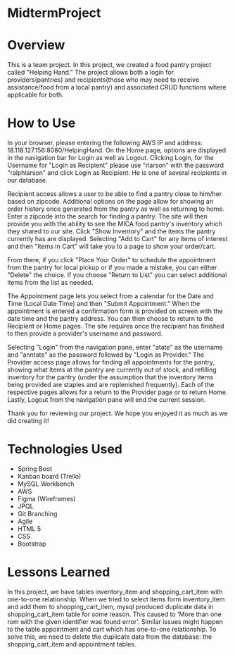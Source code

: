 # MidtermProject

# Overview
This is a team project. In this project, we created a food pantry project called "Helping Hand." The project allows both a login for providers(pantries) and recipients(those who may need to receive assistance/food from a local pantry) and associated CRUD functions where applicable for both.  

# How to Use
In your browser, please entering the following AWS IP and address:  18.118.127.156:8080/HelpingHand.  On the Home page, options are displayed in the navigation bar for Login as well as Logout.  Clicking Login, for the Username for "Login as Recipient" please use "rlarson" with the password "ralphlarson" and click Login as Recipient. He is one of several recipients in our database.  

Recipient access allows a user to be able to find a pantry close to him/her based on zipcode.  Additional options on the page allow for showing an order history once generated from the pantry as well as returning to home.  Enter a zipcode into the search for finding a pantry.  The site will then provide you with the ability to see the MICA food pantry's inventory which they shared to our site.  Click "Show Inventory" and the items the pantry currently has are displayed.  Selecting "Add to Cart" for any items of interest and then "Items in Cart" will take you to a page to show your order/cart.

From there, if you click "Place Your Order" to schedule the appointment from the pantry for local pickup or if you made a mistake, you can either "Delete" the choice.  If you choose "Return to List" you can select additional items from the list as needed.  

The Appointment page lets you select from a calendar for the Date and Time (Local Date Time) and then "Submit Appointment." When the appointment is entered a confirmation form is provided on screen with the date time and the pantry address.  You can then choose to return to the Recipient or Home pages.  The site requires once the recipient has finished to then provide a provider's username and password.

Selecting "Login" from the navigation pane, enter "atate" as the username and "anntate" as the password followed by "Login as Provider."  The Provider access page allows for finding all appointments for the pantry, showing what items at the pantry are currently out of stock,  and refilling inventory for the pantry (under the assumption that the inventory items being provided are staples and are replenished frequently). Each of the respective pages allows for a return to the Provider page or to return Home.  Lastly, Logout from the navigation pane will end the current session.

Thank you for reviewing our project.  We hope you enjoyed it as much as we did creating it!

# Technologies Used

* Spring Boot
* Kanban board (Trello)
* MySQL Workbench
* AWS
* Figma (Wireframes)
* JPQL
* Git Branching
* Agile
* HTML 5
* CSS
* Bootstrap

# Lessons Learned
In this project, we have tables inventory_item and shopping_cart_item with one-to-one relationship. When we tried to select items form inventory_item and add them to shopping_cart_item, mysql produced duplicate data in shopping_cart_item table for some reason. This caused to 'More than one rom with the given identifier was found error'. Similar issues might happen to the table appointment and cart which has one-to-one relationship. To solve this, we need to delete the duplicate data from the database: the shopping_cart_item and appointment tables.
